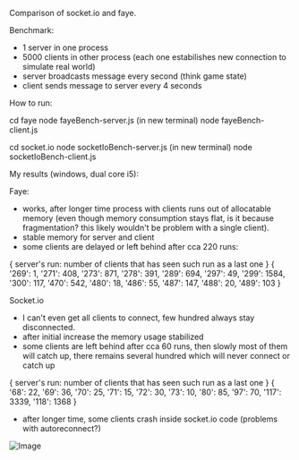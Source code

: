 Comparison of socket.io and faye.

Benchmark:

- 1 server in one process
- 5000 clients in other process (each one estabilishes new connection to simulate real world)
- server broadcasts message every second (think game state)
- client sends message to server every 4 seconds

How to run:

cd faye
node fayeBench-server.js
(in new terminal)
node fayeBench-client.js

cd socket.io
node socketIoBench-server.js
(in new terminal)
node socketIoBench-client.js

My results (windows, dual core i5):

Faye:
- works, after longer time process with clients runs out of allocatable memory (even though memory consumption stays flat, is it because fragmentation? this likely wouldn't be problem with a single client).
- stable memory for server and client
- some clients are delayed or left behind after cca 220 runs:

{ server's run: number of clients that has seen such run as a last one }
{ '269': 1,
  '271': 408,
  '273': 871,
  '278': 391,
  '289': 694,
  '297': 49,
  '299': 1584,
  '300': 117,
  '470': 542,
  '480': 18,
  '486': 55,
  '487': 147,
  '488': 20,
  '489': 103 }


Socket.io
- I can't even get all clients to connect, few hundred always stay disconnected.
- after initial increase the memory usage stabilized
- some clients are left behind after cca 60 runs, then slowly most of them will catch up, there remains several hundred which will never connect or catch up

{ server's run: number of clients that has seen such run as a last one }
{ '68': 22,
  '69': 36,
  '70': 25,
  '71': 15,
  '72': 30,
  '73': 10,
  '80': 85,
  '97': 70,
  '117': 3339,
  '118': 1368 }
- after longer time, some clients crash inside socket.io code (problems with autoreconnect?)

![Image](https://dl.dropbox.com/u/75531/screenshots/2014-01/2014-01-02_14-29-15.png)